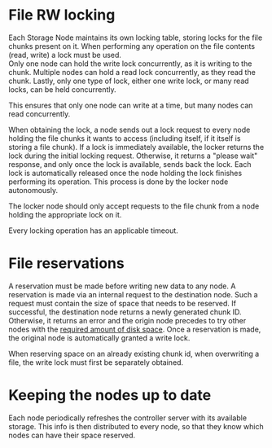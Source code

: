 # File RW locking

Each Storage Node maintains its own locking table, storing locks for the file chunks present on it. When performing any
operation on the file contents (read, write) a lock must be used.  
Only one node can hold the write lock concurrently, as it is writing to the chunk.
Multiple nodes can hold a read lock concurrently, as they read the chunk.
Lastly, only one type of lock, either one write lock, or many read locks, can be held concurrently.

This ensures that only one node can write at a time, but many nodes can read concurrently.

When obtaining the lock, a node sends out a lock request to every node holding the file chunks it wants to access
(including itself, if it itself is storing a file chunk). If a lock is immediately available, the locker returns the
lock during the initial locking request. Otherwise, it returns a "please wait" response, and only once the lock is
available, sends back the lock. Each lock is automatically released once the node holding the lock finishes performing
its operation. This process is done by the locker node autonomously.

The locker node should only accept requests to the file chunk from a node holding the appropriate lock on it.

Every locking operation has an applicable timeout.

# File reservations

A reservation must be made before writing new data to any node. A reservation is made via an internal request to the
destination node.
Such a request must contain the size of space that needs to be reserved. If successful, the destination node returns a
newly generated chunk ID. Otherwise, it returns an error and the origin node precedes to try other nodes with the
[required amount of disk space](#keeping-the-nodes-up-to-date). Once a reservation is made, the original node is
automatically granted a write lock.

When reserving space on an already existing chunk id, when overwriting a file, the write lock must first be separately
obtained.

# Keeping the nodes up to date

Each node periodically refreshes the controller server with its available storage. This info is then distributed to
every node, so that they know which nodes can have their space reserved.